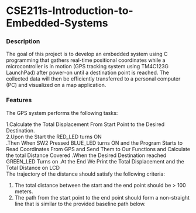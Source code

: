 # CSE211s-Introduction-to-Embedded-Systems
### Description
The goal of this project is to develop an embedded system using C programming that 
gathers real-time positional coordinates while a microcontroller is in motion (GPS tracking 
system using TM4C123G LaunchPad) after power-on until a destination point is reached. 
The collected data will then be efficiently transferred to a personal computer (PC) and 
visualized on a map application.
### Features
The GPS system performs the following tasks:  

 1.Calculate the Total Displacement From Start Point to the Desired Destination.  
 2.Upon the Start the RED_LED turns ON  
  .Then When SW2 Pressed BLUE_LED turns ON and the Program Starts to Read Coordinates From GPS and Send Them to Our Functions and Calculate the total Distance Covered 
  .When the Desired Destination reached GREEN_LED Turns on
  .At the End We Print the Total Displacement and the Total Distance on LCD  
The trajectory of the distance should satisfy the following criteria:  
 1. The total distance between the start and the end point should be > 100 meters.
 2.  The path from the start point to the end point should form a non-straight line that is similar to the provided baseline path below. 
 
